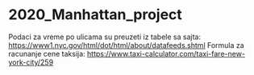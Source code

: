# 2020_Manhattan_project


Podaci za vreme po ulicama su preuzeti iz tabele sa sajta: https://www1.nyc.gov/html/dot/html/about/datafeeds.shtml
Formula za racunanje cene taksija: https://www.taxi-calculator.com/taxi-fare-new-york-city/259